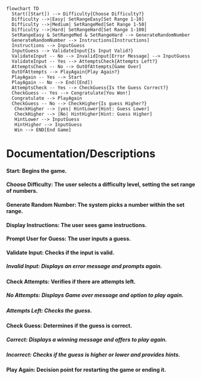 ```mermaid
flowchart TD
  Start([Start]) --> Difficulty{Choose Difficulty?}
  Difficulty -->|Easy| SetRangeEasy[Set Range 1-10]
  Difficulty -->|Medium| SetRangeMed[Set Range 1-50]
  Difficulty -->|Hard| SetRangeHard[Set Range 1-100]
  SetRangeEasy & SetRangeMed & SetRangeHard --> GenerateRandomNumber
  GenerateRandomNumber --> Instructions[Instructions]
  Instructions --> InputGuess
  InputGuess --> ValidateInput{Is Input Valid?}
  ValidateInput -- No --> InvalidInput[Error Message] --> InputGuess
  ValidateInput -- Yes --> AttemptsCheck{Attempts Left?}
  AttemptsCheck -- No --> OutOfAttempts[Game Over]
  OutOfAttempts --> PlayAgain{Play Again?}
  PlayAgain -- Yes --> Start
  PlayAgain -- No --> End([End])
  AttemptsCheck -- Yes --> CheckGuess{Is the Guess Correct?}
  CheckGuess -- Yes --> Congratulate[You Won!]
  Congratulate --> PlayAgain
  CheckGuess -- No --> CheckHigher{Is guess Higher?}
   CheckHigher --> |yes| HintLower[Hint: Guess Lower]
   CheckHigher --> |No| HintHigher[Hint: Guess Higher]
   HintLower --> InputGuess
   HintHigher --> InputGuess
   Win --> END[End Game] 
```

# **Documentation/Descriptions** 
#### **Start:** Begins the game.
#### **Choose Difficulty:** The user selects a difficulty level, setting the set range of numbers. 
#### **Generate Random Number:** The system picks a number within the set range.
#### **Display Instructions:** The user sees game instructions.
#### **Prompt User for Guess:** The user inputs a guess.
#### **Validate Input:** Checks if the input is valid.
##### **_Invalid Input:_** Displays an error message and prompts again.
#### **Check Attempts:** Verifies if there are attempts left.
##### **_No Attempts:_** Displays Game over message and option to play again.
##### **_Attempts Left:_** Checks the guess.
#### **Check Guess:** Determines if the guess is correct.
##### **_Correct:_** Displays a winning message and offers to play again.
##### **_Incorrect:_** Checks if the guess is higher or lower and provides hints.
#### **Play Again:** Decision point for restarting the game or ending it.
